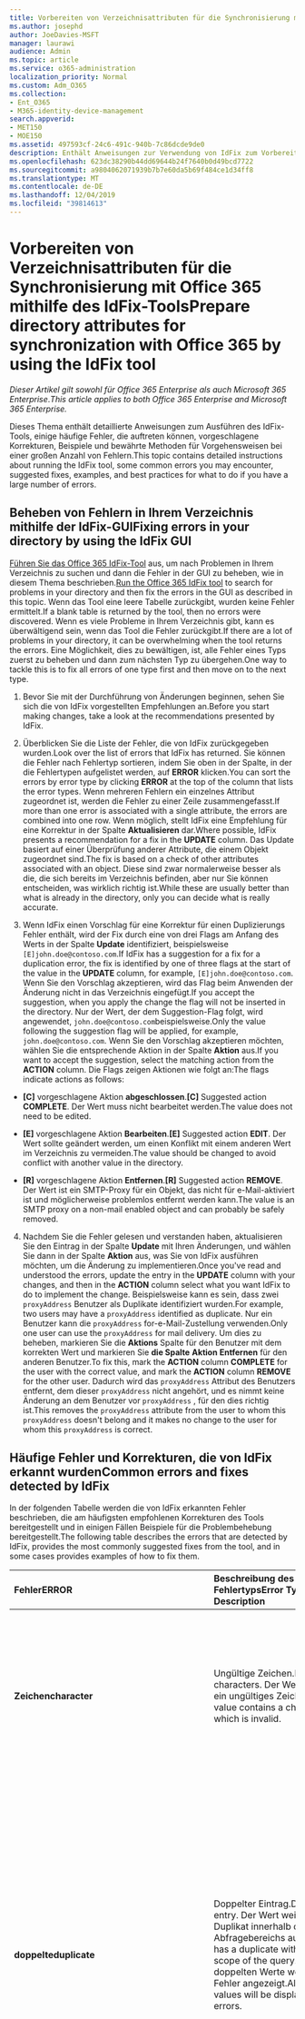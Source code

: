 ```yaml
---
title: Vorbereiten von Verzeichnisattributen für die Synchronisierung mit Office 365 mithilfe des IdFix-Tools
ms.author: josephd
author: JoeDavies-MSFT
manager: laurawi
audience: Admin
ms.topic: article
ms.service: o365-administration
localization_priority: Normal
ms.custom: Adm_O365
ms.collection:
- Ent_O365
- M365-identity-device-management
search.appverid:
- MET150
- MOE150
ms.assetid: 497593cf-24c6-491c-940b-7c86dcde9de0
description: Enthält Anweisungen zur Verwendung von IdFix zum Vorbereiten und Bereinigen des lokalen Verzeichnisses vor dem Synchronisieren mit Office 365.
ms.openlocfilehash: 623dc38290b44dd69644b24f7640b0d49bcd7722
ms.sourcegitcommit: a9804062071939b7b7e60da5b69f484ce1d34ff8
ms.translationtype: MT
ms.contentlocale: de-DE
ms.lasthandoff: 12/04/2019
ms.locfileid: "39814613"
---
```

# <a name="prepare-directory-attributes-for-synchronization-with-office-365-by-using-the-idfix-tool"></a><span data-ttu-id="94da9-103">Vorbereiten von Verzeichnisattributen für die Synchronisierung mit Office 365 mithilfe des IdFix-Tools</span><span class="sxs-lookup"><span data-stu-id="94da9-103">Prepare directory attributes for synchronization with Office 365 by using the IdFix tool</span></span>

<span data-ttu-id="94da9-104">*Dieser Artikel gilt sowohl für Office 365 Enterprise als auch Microsoft 365 Enterprise*.</span><span class="sxs-lookup"><span data-stu-id="94da9-104">*This article applies to both Office 365 Enterprise and Microsoft 365 Enterprise.*</span></span>

<span data-ttu-id="94da9-105">Dieses Thema enthält detaillierte Anweisungen zum Ausführen des IdFix-Tools, einige häufige Fehler, die auftreten können, vorgeschlagene Korrekturen, Beispiele und bewährte Methoden für Vorgehensweisen bei einer großen Anzahl von Fehlern.</span><span class="sxs-lookup"><span data-stu-id="94da9-105">This topic contains detailed instructions about running the IdFix tool, some common errors you may encounter, suggested fixes, examples, and best practices for what to do if you have a large number of errors.</span></span>
  
## <a name="fixing-errors-in-your-directory-by-using-the-idfix-gui"></a><span data-ttu-id="94da9-106">Beheben von Fehlern in Ihrem Verzeichnis mithilfe der IdFix-GUI</span><span class="sxs-lookup"><span data-stu-id="94da9-106">Fixing errors in your directory by using the IdFix GUI</span></span>

<span data-ttu-id="94da9-107">[Führen Sie das Office 365 IdFix-Tool](install-and-run-idfix.md) aus, um nach Problemen in Ihrem Verzeichnis zu suchen und dann die Fehler in der GUI zu beheben, wie in diesem Thema beschrieben.</span><span class="sxs-lookup"><span data-stu-id="94da9-107">[Run the Office 365 IdFix tool](install-and-run-idfix.md) to search for problems in your directory and then fix the errors in the GUI as described in this topic.</span></span> <span data-ttu-id="94da9-108">Wenn das Tool eine leere Tabelle zurückgibt, wurden keine Fehler ermittelt.</span><span class="sxs-lookup"><span data-stu-id="94da9-108">If a blank table is returned by the tool, then no errors were discovered.</span></span> <span data-ttu-id="94da9-109">Wenn es viele Probleme in Ihrem Verzeichnis gibt, kann es überwältigend sein, wenn das Tool die Fehler zurückgibt.</span><span class="sxs-lookup"><span data-stu-id="94da9-109">If there are a lot of problems in your directory, it can be overwhelming when the tool returns the errors.</span></span> <span data-ttu-id="94da9-110">Eine Möglichkeit, dies zu bewältigen, ist, alle Fehler eines Typs zuerst zu beheben und dann zum nächsten Typ zu übergehen.</span><span class="sxs-lookup"><span data-stu-id="94da9-110">One way to tackle this is to fix all errors of one type first and then move on to the next type.</span></span> 
  
1. <span data-ttu-id="94da9-111">Bevor Sie mit der Durchführung von Änderungen beginnen, sehen Sie sich die von IdFix vorgestellten Empfehlungen an.</span><span class="sxs-lookup"><span data-stu-id="94da9-111">Before you start making changes, take a look at the recommendations presented by IdFix.</span></span>
    
2. <span data-ttu-id="94da9-112">Überblicken Sie die Liste der Fehler, die von IdFix zurückgegeben wurden.</span><span class="sxs-lookup"><span data-stu-id="94da9-112">Look over the list of errors that IdFix has returned.</span></span> <span data-ttu-id="94da9-113">Sie können die Fehler nach Fehlertyp sortieren, indem Sie oben in der Spalte, in der die Fehlertypen aufgelistet werden, auf **ERROR** klicken.</span><span class="sxs-lookup"><span data-stu-id="94da9-113">You can sort the errors by error type by clicking **ERROR** at the top of the column that lists the error types.</span></span> <span data-ttu-id="94da9-114">Wenn mehreren Fehlern ein einzelnes Attribut zugeordnet ist, werden die Fehler zu einer Zeile zusammengefasst.</span><span class="sxs-lookup"><span data-stu-id="94da9-114">If more than one error is associated with a single attribute, the errors are combined into one row.</span></span> <span data-ttu-id="94da9-115">Wenn möglich, stellt IdFix eine Empfehlung für eine Korrektur in der Spalte **Aktualisieren** dar.</span><span class="sxs-lookup"><span data-stu-id="94da9-115">Where possible, IdFix presents a recommendation for a fix in the **UPDATE** column.</span></span> <span data-ttu-id="94da9-116">Das Update basiert auf einer Überprüfung anderer Attribute, die einem Objekt zugeordnet sind.</span><span class="sxs-lookup"><span data-stu-id="94da9-116">The fix is based on a check of other attributes associated with an object.</span></span> <span data-ttu-id="94da9-117">Diese sind zwar normalerweise besser als die, die sich bereits im Verzeichnis befinden, aber nur Sie können entscheiden, was wirklich richtig ist.</span><span class="sxs-lookup"><span data-stu-id="94da9-117">While these are usually better than what is already in the directory, only you can decide what is really accurate.</span></span> 
    
3. <span data-ttu-id="94da9-118">Wenn IdFix einen Vorschlag für eine Korrektur für einen Duplizierungs Fehler enthält, wird der Fix durch eine von drei Flags am Anfang des Werts in der Spalte **Update** identifiziert, beispielsweise `[E]john.doe@contoso.com`.</span><span class="sxs-lookup"><span data-stu-id="94da9-118">If IdFix has a suggestion for a fix for a duplication error, the fix is identified by one of three flags at the start of the value in the **UPDATE** column, for example,  `[E]john.doe@contoso.com`.</span></span> <span data-ttu-id="94da9-119">Wenn Sie den Vorschlag akzeptieren, wird das Flag beim Anwenden der Änderung nicht in das Verzeichnis eingefügt.</span><span class="sxs-lookup"><span data-stu-id="94da9-119">If you accept the suggestion, when you apply the change the flag will not be inserted in the directory.</span></span> <span data-ttu-id="94da9-120">Nur der Wert, der dem Suggestion-Flag folgt, wird angewendet, `john.doe@contoso.com`beispielsweise.</span><span class="sxs-lookup"><span data-stu-id="94da9-120">Only the value following the suggestion flag will be applied, for example,  `john.doe@contoso.com`.</span></span> <span data-ttu-id="94da9-121">Wenn Sie den Vorschlag akzeptieren möchten, wählen Sie die entsprechende Aktion in der Spalte **Aktion** aus.</span><span class="sxs-lookup"><span data-stu-id="94da9-121">If you want to accept the suggestion, select the matching action from the **ACTION** column.</span></span> <span data-ttu-id="94da9-122">Die Flags zeigen Aktionen wie folgt an:</span><span class="sxs-lookup"><span data-stu-id="94da9-122">The flags indicate actions as follows:</span></span> 
    
 - <span data-ttu-id="94da9-123">**[C]** vorgeschlagene Aktion **abgeschlossen**.</span><span class="sxs-lookup"><span data-stu-id="94da9-123">**[C]** Suggested action **COMPLETE**.</span></span> <span data-ttu-id="94da9-124">Der Wert muss nicht bearbeitet werden.</span><span class="sxs-lookup"><span data-stu-id="94da9-124">The value does not need to be edited.</span></span>
    
 - <span data-ttu-id="94da9-125">**[E]** vorgeschlagene Aktion **Bearbeiten**.</span><span class="sxs-lookup"><span data-stu-id="94da9-125">**[E]** Suggested action **EDIT**.</span></span> <span data-ttu-id="94da9-126">Der Wert sollte geändert werden, um einen Konflikt mit einem anderen Wert im Verzeichnis zu vermeiden.</span><span class="sxs-lookup"><span data-stu-id="94da9-126">The value should be changed to avoid conflict with another value in the directory.</span></span>
    
 - <span data-ttu-id="94da9-127">**[R]** vorgeschlagene Aktion **Entfernen**.</span><span class="sxs-lookup"><span data-stu-id="94da9-127">**[R]** Suggested action **REMOVE**.</span></span> <span data-ttu-id="94da9-128">Der Wert ist ein SMTP-Proxy für ein Objekt, das nicht für e-Mail-aktiviert ist und möglicherweise problemlos entfernt werden kann.</span><span class="sxs-lookup"><span data-stu-id="94da9-128">The value is an SMTP proxy on a non-mail enabled object and can probably be safely removed.</span></span>
    
4. <span data-ttu-id="94da9-129">Nachdem Sie die Fehler gelesen und verstanden haben, aktualisieren Sie den Eintrag in der Spalte **Update** mit Ihren Änderungen, und wählen Sie dann in der Spalte **Aktion** aus, was Sie von IdFix ausführen möchten, um die Änderung zu implementieren.</span><span class="sxs-lookup"><span data-stu-id="94da9-129">Once you've read and understood the errors, update the entry in the **UPDATE** column with your changes, and then in the **ACTION** column select what you want IdFix to do to implement the change.</span></span> <span data-ttu-id="94da9-130">Beispielsweise kann es sein, dass zwei `proxyAddress` Benutzer als Duplikate identifiziert wurden.</span><span class="sxs-lookup"><span data-stu-id="94da9-130">For example, two users may have a  `proxyAddress` identified as duplicate.</span></span> <span data-ttu-id="94da9-131">Nur ein Benutzer kann die `proxyAddress` for-e-Mail-Zustellung verwenden.</span><span class="sxs-lookup"><span data-stu-id="94da9-131">Only one user can use the  `proxyAddress` for mail delivery.</span></span> <span data-ttu-id="94da9-132">Um dies zu beheben, markieren Sie die **Aktions** Spalte für den Benutzer mit dem korrekten Wert und markieren Sie **die Spalte** **Aktion** **Entfernen** für den anderen Benutzer.</span><span class="sxs-lookup"><span data-stu-id="94da9-132">To fix this, mark the **ACTION** column **COMPLETE** for the user with the correct value, and mark the **ACTION** column **REMOVE** for the other user.</span></span> <span data-ttu-id="94da9-133">Dadurch wird das `proxyAddress` Attribut des Benutzers entfernt, dem dieser `proxyAddress` nicht angehört, und es nimmt keine Änderung an dem Benutzer vor `proxyAddress` , für den dies richtig ist.</span><span class="sxs-lookup"><span data-stu-id="94da9-133">This removes the  `proxyAddress` attribute from the user to whom this  `proxyAddress` doesn't belong and it makes no change to the user for whom this  `proxyAddress` is correct.</span></span>
    
## <a name="common-errors-and-fixes-detected-by-idfix"></a><span data-ttu-id="94da9-134">Häufige Fehler und Korrekturen, die von IdFix erkannt wurden</span><span class="sxs-lookup"><span data-stu-id="94da9-134">Common errors and fixes detected by IdFix</span></span>
<span data-ttu-id="94da9-135">In der folgenden Tabelle werden die von IdFix erkannten Fehler beschrieben, die am häufigsten empfohlenen Korrekturen des Tools bereitgestellt und in einigen Fällen Beispiele für die Problembehebung bereitgestellt.</span><span class="sxs-lookup"><span data-stu-id="94da9-135">The following table describes the errors that are detected by IdFix, provides the most commonly suggested fixes from the tool, and in some cases provides examples of how to fix them.</span></span>

|<span data-ttu-id="94da9-136">**Fehler**</span><span class="sxs-lookup"><span data-stu-id="94da9-136">**ERROR**</span></span>|<span data-ttu-id="94da9-137">**Beschreibung des Fehlertyps**</span><span class="sxs-lookup"><span data-stu-id="94da9-137">**Error Type Description**</span></span>|<span data-ttu-id="94da9-138">**Vorgeschlagene Korrektur**</span><span class="sxs-lookup"><span data-stu-id="94da9-138">**Suggested Fix**</span></span>|<span data-ttu-id="94da9-139">**Beispiel**</span><span class="sxs-lookup"><span data-stu-id="94da9-139">**Example**</span></span>|
|:-----|:-----|:-----|:-----|
|<span data-ttu-id="94da9-140">**Zeichen**</span><span class="sxs-lookup"><span data-stu-id="94da9-140">**character**</span></span> | <span data-ttu-id="94da9-141">Ungültige Zeichen.</span><span class="sxs-lookup"><span data-stu-id="94da9-141">Illegal characters.</span></span> <span data-ttu-id="94da9-142">Der Wert enthält ein ungültiges Zeichen.</span><span class="sxs-lookup"><span data-stu-id="94da9-142">The value contains a character which is invalid.</span></span> | <span data-ttu-id="94da9-143">Der vorgeschlagene Fix für den Fehler, der in der Spalte **Update** angezeigt wird, zeigt den Wert mit dem ungültigen Zeichen entfernt.</span><span class="sxs-lookup"><span data-stu-id="94da9-143">The suggested fix for the error shown in the **UPDATE** column shows the value with the invalid character removed.</span></span>  <br/> | <span data-ttu-id="94da9-144">Ein nach folgender Leerzeichen am Ende einer gültigen e-Mail-Adresse ist ein ungültiges Zeichen, beispielsweise:</span><span class="sxs-lookup"><span data-stu-id="94da9-144">A trailing space at the end of a valid mail address is an illegal character, for example:</span></span>  <br/> <span data-ttu-id="94da9-145">" `user@contoso.com` "</span><span class="sxs-lookup"><span data-stu-id="94da9-145"></span></span>  <br/> <span data-ttu-id="94da9-146">Ein führender Leerraum am Anfang einer gültigen e-Mail-Adresse ist ein ungültiges Zeichen, beispielsweise:</span><span class="sxs-lookup"><span data-stu-id="94da9-146">A leading space at the beginning of a valid mail address is an illegal character, for example:</span></span>  <br/> <span data-ttu-id="94da9-147">" ` user@contoso.com `"</span><span class="sxs-lookup"><span data-stu-id="94da9-147"></span></span>  <br/>  <span data-ttu-id="94da9-148">Das `ú` Zeichen ist ein ungültiges Zeichen.</span><span class="sxs-lookup"><span data-stu-id="94da9-148">The  `ú` character is an illegal character.</span></span> |
|<span data-ttu-id="94da9-149">**doppelte**</span><span class="sxs-lookup"><span data-stu-id="94da9-149">**duplicate**</span></span> | <span data-ttu-id="94da9-150">Doppelter Eintrag.</span><span class="sxs-lookup"><span data-stu-id="94da9-150">Duplicate entry.</span></span> <span data-ttu-id="94da9-151">Der Wert weist ein Duplikat innerhalb des Abfragebereichs auf.</span><span class="sxs-lookup"><span data-stu-id="94da9-151">The value has a duplicate within the scope of the query.</span></span> <span data-ttu-id="94da9-152">Alle doppelten Werte werden als Fehler angezeigt.</span><span class="sxs-lookup"><span data-stu-id="94da9-152">All duplicate values will be displayed as errors.</span></span> | <span data-ttu-id="94da9-153">Bearbeiten oder Entfernen von Werten, um Duplikate zu vermeiden.</span><span class="sxs-lookup"><span data-stu-id="94da9-153">Edit or remove values to eliminate duplication.</span></span> <span data-ttu-id="94da9-154">Das Tool stellt keine vorgeschlagene Korrektur für Duplikate bereit.</span><span class="sxs-lookup"><span data-stu-id="94da9-154">The tool will not provide a suggested fix for duplicates.</span></span> <span data-ttu-id="94da9-155">Stattdessen müssen Sie auswählen, welches der zwei oder mehr Duplikate der richtige ist, und die doppelten Einträge oder Einträge löschen.</span><span class="sxs-lookup"><span data-stu-id="94da9-155">Instead, you must choose which of the two or more duplicates is the correct one and delete the duplicate entry or entries.</span></span> ||
|<span data-ttu-id="94da9-156">**format**</span><span class="sxs-lookup"><span data-stu-id="94da9-156">**format**</span></span> | <span data-ttu-id="94da9-157">Formatierungsfehler.</span><span class="sxs-lookup"><span data-stu-id="94da9-157">Formatting error.</span></span> <span data-ttu-id="94da9-158">Der Wert verstößt gegen die Formatanforderungen für die Attributverwendung.</span><span class="sxs-lookup"><span data-stu-id="94da9-158">The value violates the format requirements for the attribute usage.</span></span> | <span data-ttu-id="94da9-159">Das vorgeschlagene Update zeigt den Wert an, bei dem ungültige Zeichen entfernt werden.</span><span class="sxs-lookup"><span data-stu-id="94da9-159">The suggested Update will show the value with any invalid characters removed.</span></span> <span data-ttu-id="94da9-160">Wenn keine ungültigen Zeichen vorhanden sind, werden das Update und der Wert gleich angezeigt.</span><span class="sxs-lookup"><span data-stu-id="94da9-160">If there are no invalid characters the Update and Value will appear the same.</span></span> <span data-ttu-id="94da9-161">Sie müssen bestimmen, was Sie im Update wirklich wünschen.</span><span class="sxs-lookup"><span data-stu-id="94da9-161">You need to determine what you really want in the Update.</span></span> <span data-ttu-id="94da9-162">Das Tool stellt keine vorgeschlagene Korrektur für alle Formatierungsfehler bereit.</span><span class="sxs-lookup"><span data-stu-id="94da9-162">The tool will not provide a suggested fix for all formatting errors.</span></span> | <span data-ttu-id="94da9-163">SMTP-Adressen müssen beispielsweise RFC 2822 entsprechen, und mailNickname kann nicht mit einem Punkt beginnen oder enden.</span><span class="sxs-lookup"><span data-stu-id="94da9-163">For example SMTP addresses must comply with RFC 2822 and mailNickName cannot start or end with a period.</span></span> <span data-ttu-id="94da9-164">Weitere Informationen zu den Formatanforderungen für Verzeichnisattribute finden Sie unter "Verzeichnisobjekt-und Attribut Vorbereitung" in [Vorbereiten der Bereitstellung von Benutzern über die Verzeichnissynchronisierung zu Office 365](prepare-for-directory-synchronization.md).</span><span class="sxs-lookup"><span data-stu-id="94da9-164">For more information about format requirements for directory attributes, see "Directory object and attribute preparation" in [Prepare to provision users through directory synchronization to Office 365](prepare-for-directory-synchronization.md).</span></span> |
|<span data-ttu-id="94da9-165">topleveldomain</span><span class="sxs-lookup"><span data-stu-id="94da9-165">topleveldomain</span></span>  <br/> |<span data-ttu-id="94da9-166">Domäne der obersten Ebene.</span><span class="sxs-lookup"><span data-stu-id="94da9-166">Top level domain.</span></span> <span data-ttu-id="94da9-167">Dies gilt für Werte, die der [RFC 2822](https://go.microsoft.com/fwlink/p/?LinkId=401464) -Formatierung unterliegen.</span><span class="sxs-lookup"><span data-stu-id="94da9-167">This applies to values subject to [RFC 2822](https://go.microsoft.com/fwlink/p/?LinkId=401464) formatting.</span></span> <span data-ttu-id="94da9-168">Wenn es sich bei der Domäne der obersten Ebene nicht um Internet Routing handelt, wird dies als Fehler erkannt.</span><span class="sxs-lookup"><span data-stu-id="94da9-168">If the top level domain is not internet routable then this will be identified as an error.</span></span> <span data-ttu-id="94da9-169">Beispielsweise ist eine SMTP-Adresse, die mit. local endet, nicht Internet routingfähig und würde diesen Fehler verursachen.</span><span class="sxs-lookup"><span data-stu-id="94da9-169">For example an SMTP address ending in .local is not internet routable and would cause this error.</span></span> |<span data-ttu-id="94da9-170">Ändern Sie den Wert in eine Internet Routingfähige Domäne `.com` wie `.net`oder.</span><span class="sxs-lookup"><span data-stu-id="94da9-170">Change the value to an internet routable domain such as  `.com` or  `.net`.</span></span> | <span data-ttu-id="94da9-171">Wechseln `myaddress@fourthcoffee.local` Sie `fourthcoffee.com` zu oder eine andere routingfähige Internetdomäne.</span><span class="sxs-lookup"><span data-stu-id="94da9-171">Change  `myaddress@fourthcoffee.local` to  `fourthcoffee.com` or another internet routable domain.</span></span>  <br/> <span data-ttu-id="94da9-172">Anweisungen finden Sie unter [Vorgehensweise Vorbereiten einer nicht routingfähigen Domäne (wie. Local Domain) für die Verzeichnissynchronisierung](prepare-a-non-routable-domain-for-directory-synchronization.md).</span><span class="sxs-lookup"><span data-stu-id="94da9-172">For instructions, see [How to prepare a non-routable domain (such as .local domain) for directory synchronization](prepare-a-non-routable-domain-for-directory-synchronization.md).</span></span> |
|<span data-ttu-id="94da9-173">**domainpart**</span><span class="sxs-lookup"><span data-stu-id="94da9-173">**domainpart**</span></span> | <span data-ttu-id="94da9-174">Domänen Teilefehler.</span><span class="sxs-lookup"><span data-stu-id="94da9-174">Domain part error.</span></span> <span data-ttu-id="94da9-175">Dies gilt für Werte, die der RFC 2822-Formatierung unterliegen.</span><span class="sxs-lookup"><span data-stu-id="94da9-175">This applies to values subject to RFC 2822 formatting.</span></span> <span data-ttu-id="94da9-176">Wenn der Domänenteil des Werts ungültig ist und nicht mit RFC 2822 übereinstimmt, wird dieser generiert.</span><span class="sxs-lookup"><span data-stu-id="94da9-176">If the domain portion of the value is invalid and does not comply with RFC 2822 this will be generated.</span></span> | <span data-ttu-id="94da9-177">Ändern Sie den Wert in einen, der RFC 2822 entspricht.</span><span class="sxs-lookup"><span data-stu-id="94da9-177">Change the value to one that complies with RFC 2822.</span></span> <span data-ttu-id="94da9-178">Stellen Sie beispielsweise sicher, dass keine Leerzeichen oder unzulässige Zeichen enthalten sind.</span><span class="sxs-lookup"><span data-stu-id="94da9-178">For example, make sure that it doesn't contain any spaces or illegal characters.</span></span> | <span data-ttu-id="94da9-179">Wechseln `myaddress@fourth coffee.com` Sie `myaddress@fourthcoffee.com`zu.</span><span class="sxs-lookup"><span data-stu-id="94da9-179">Change  `myaddress@fourth coffee.com` to  `myaddress@fourthcoffee.com`.</span></span> |
|<span data-ttu-id="94da9-180">**domainpart_localpart**</span><span class="sxs-lookup"><span data-stu-id="94da9-180">**domainpart_localpart**</span></span> | <span data-ttu-id="94da9-181">Fehler in der lokalen Komponente.</span><span class="sxs-lookup"><span data-stu-id="94da9-181">Local-part error.</span></span> <span data-ttu-id="94da9-182">Dies gilt für Werte, die der RFC 2822-Formatierung unterliegen.</span><span class="sxs-lookup"><span data-stu-id="94da9-182">This applies to values subject to RFC 2822 formatting.</span></span> <span data-ttu-id="94da9-183">Wenn der lokale Teil des Werts ungültig ist und nicht mit RFC 2822 übereinstimmt, wird dieser generiert.</span><span class="sxs-lookup"><span data-stu-id="94da9-183">If the local-part of the value is invalid and does not comply with RFC 2822 this will be generated.</span></span> |<span data-ttu-id="94da9-184">Ändern Sie den Wert in einen, der RFC 2822 entspricht.</span><span class="sxs-lookup"><span data-stu-id="94da9-184">Change the value to one that complies with RFC 2822.</span></span> <span data-ttu-id="94da9-185">Stellen Sie beispielsweise sicher, dass keine Leerzeichen oder unzulässige Zeichen enthalten sind.</span><span class="sxs-lookup"><span data-stu-id="94da9-185">For example, make sure that it doesn't contain any spaces or illegal characters.</span></span> |<span data-ttu-id="94da9-186">Wechseln `my"work"address@fourthcoffee.com` Sie `myworkaddress@fourthcoffee.com`zu.</span><span class="sxs-lookup"><span data-stu-id="94da9-186">Change  `my"work"address@fourthcoffee.com` to  `myworkaddress@fourthcoffee.com`.</span></span> |
|<span data-ttu-id="94da9-187">**length**</span><span class="sxs-lookup"><span data-stu-id="94da9-187">**length**</span></span> | <span data-ttu-id="94da9-188">Length-Fehler.</span><span class="sxs-lookup"><span data-stu-id="94da9-188">Length error.</span></span> <span data-ttu-id="94da9-189">Der Wert verstößt gegen den Längen Grenzwert für das Attribut.</span><span class="sxs-lookup"><span data-stu-id="94da9-189">The value violates the length limit for the attribute.</span></span> <span data-ttu-id="94da9-190">Dies wird am häufigsten auftreten, wenn das Verzeichnisschema geändert wurde.</span><span class="sxs-lookup"><span data-stu-id="94da9-190">This is most commonly encountered when the directory schema has been altered.</span></span>  | <span data-ttu-id="94da9-191">Durch das von IdFix vorgeschlagene Update wird der Wert auf die zulässige Länge gekürzt.</span><span class="sxs-lookup"><span data-stu-id="94da9-191">The update suggested by IdFix will truncate the value to the acceptable length.</span></span>  <br/> <span data-ttu-id="94da9-192">Beachten Sie, dass dies möglicherweise unerwünschte Ergebnisse hervorrufen kann.</span><span class="sxs-lookup"><span data-stu-id="94da9-192">Be aware that this may produce undesired results.</span></span> <span data-ttu-id="94da9-193">Sie sollten das vorgeschlagene Update überprüfen und bei Bedarf ändern, bevor Sie auf über **nehmen**klicken.</span><span class="sxs-lookup"><span data-stu-id="94da9-193">You should review the suggested fix and change it if necessary before you click **Apply**.</span></span> ||
|<span data-ttu-id="94da9-194">**leer**</span><span class="sxs-lookup"><span data-stu-id="94da9-194">**blank**</span></span>  | <span data-ttu-id="94da9-195">Leer oder Null-Fehler.</span><span class="sxs-lookup"><span data-stu-id="94da9-195">Blank or null error.</span></span> <span data-ttu-id="94da9-196">Der Wert verletzt die NULL-Einschränkung für Attribute, die synchronisiert werden sollen.</span><span class="sxs-lookup"><span data-stu-id="94da9-196">The value violates the null restriction for attributes to be synchronized.</span></span> <span data-ttu-id="94da9-197">Nur wenige Attribute müssen einen Wert enthalten.</span><span class="sxs-lookup"><span data-stu-id="94da9-197">Only a few attributes must contain a value.</span></span> | <span data-ttu-id="94da9-198">Wenn möglich, wird das vorgeschlagene Update andere Attributwerte nutzen, um einen wahrscheinlichen Ersatz zu generieren.</span><span class="sxs-lookup"><span data-stu-id="94da9-198">If possible, the suggested update will leverage other attribute values in order to generate a likely substitute.</span></span> ||
|<span data-ttu-id="94da9-199">**mailmatch**</span><span class="sxs-lookup"><span data-stu-id="94da9-199">**mailmatch**</span></span> | <span data-ttu-id="94da9-200">Dies gilt nur für Office 365 dediziert.</span><span class="sxs-lookup"><span data-stu-id="94da9-200">This applies to Office 365 Dedicated only.</span></span> <span data-ttu-id="94da9-201">Der Wert stimmt nicht mit dem e-Mail-Attribut überein.</span><span class="sxs-lookup"><span data-stu-id="94da9-201">The value does not match the mail attribute.</span></span> | <span data-ttu-id="94da9-202">Das vorgeschlagene Update ist der e-Mail-Attributwert, der mit "SMTP:" vorangestellt wurde.</span><span class="sxs-lookup"><span data-stu-id="94da9-202">The suggested update will be the mail attribute value prefixed by "SMTP:".</span></span> ||
    
## <a name="operations-you-can-perform-by-using-idfix"></a><span data-ttu-id="94da9-203">Vorgänge, die Sie mit IdFix ausführen können</span><span class="sxs-lookup"><span data-stu-id="94da9-203">Operations you can perform by using IdFix</span></span>
<span data-ttu-id="94da9-204">Um einen Fehler zu beheben, wählen Sie eine Option aus der Dropdownliste **Aktion** aus.</span><span class="sxs-lookup"><span data-stu-id="94da9-204">To fix an error, you select an option from the **ACTION** drop-down list.</span></span> <span data-ttu-id="94da9-205">In der folgenden Tabelle werden die **Aktions** Vorgänge beschrieben, die Sie mit dem IdFix-Tool für Attribute ausführen können.</span><span class="sxs-lookup"><span data-stu-id="94da9-205">The following table describes the **ACTION** operations you can perform on attributes using the IdFix tool.</span></span> <span data-ttu-id="94da9-206">Wenn Sie die Spalte **Action** leer lassen, führt das IdFix-Tool keine Aktionen für diesen spezifischen Fehler im Verzeichnis aus.</span><span class="sxs-lookup"><span data-stu-id="94da9-206">If you leave the **ACTION** column empty, the IdFix tool will not take any action on that specific error in the directory.</span></span> 

|<span data-ttu-id="94da9-207">**Aktion**</span><span class="sxs-lookup"><span data-stu-id="94da9-207">**ACTION**</span></span>|<span data-ttu-id="94da9-208">**Aktionsbeschreibung**</span><span class="sxs-lookup"><span data-stu-id="94da9-208">**Action description**</span></span>|<span data-ttu-id="94da9-209">**Beispiel**</span><span class="sxs-lookup"><span data-stu-id="94da9-209">**Example**</span></span>|
|:-----|:-----|:-----|
|<span data-ttu-id="94da9-210">**Abgeschlossen**</span><span class="sxs-lookup"><span data-stu-id="94da9-210">**COMPLETE**</span></span> | <span data-ttu-id="94da9-211">Der ursprüngliche Wert ist akzeptabel und sollte nicht geändert werden, obwohl er als Fehler erkannt wurde.</span><span class="sxs-lookup"><span data-stu-id="94da9-211">The original value is acceptable and should not be changed despite being identified as an error.</span></span> | <span data-ttu-id="94da9-212">Zwei Benutzer haben ein proxyAddress identifiziert als Duplikat.</span><span class="sxs-lookup"><span data-stu-id="94da9-212">Two users have a proxyAddress identified as duplicate.</span></span> <span data-ttu-id="94da9-213">Nur einer kann den Wert für die e-Mail-Zustellung verwenden.</span><span class="sxs-lookup"><span data-stu-id="94da9-213">Only one can use the value for mail delivery.</span></span> <span data-ttu-id="94da9-214">Markieren Sie den Benutzer mit dem korrekten Wert als **abgeschlossen**.</span><span class="sxs-lookup"><span data-stu-id="94da9-214">Mark the user with the correct value as **COMPLETE**.</span></span> |
|<span data-ttu-id="94da9-215">**Entfernen**</span><span class="sxs-lookup"><span data-stu-id="94da9-215">**REMOVE**</span></span> | <span data-ttu-id="94da9-216">Der Attributwert wird aus dem Quellobjekt gelöscht.</span><span class="sxs-lookup"><span data-stu-id="94da9-216">The attribute value will be deleted from the source object.</span></span> <span data-ttu-id="94da9-217">Im Fall eines mehrwertigen Attributs wird beispielsweise `proxyAddresses`nur der einzelne angezeigte Wert gelöscht.</span><span class="sxs-lookup"><span data-stu-id="94da9-217">In the case of a multi-valued attribute, for example,  `proxyAddresses`, only the individual value shown will be deleted.</span></span> | <span data-ttu-id="94da9-218">Zwei Benutzer haben ein proxyAddress identifiziert als Duplikat.</span><span class="sxs-lookup"><span data-stu-id="94da9-218">Two users have a proxyAddress identified as duplicate.</span></span> <span data-ttu-id="94da9-219">Nur einer kann den Wert für die e-Mail-Zustellung verwenden.</span><span class="sxs-lookup"><span data-stu-id="94da9-219">Only one can use the value for mail delivery.</span></span> <span data-ttu-id="94da9-220">Markieren Sie den Benutzer mit dem doppelten Wert als **Entfernen**.</span><span class="sxs-lookup"><span data-stu-id="94da9-220">Mark the user with the duplicate value as **REMOVE**.</span></span> |
|<span data-ttu-id="94da9-221">**Bearbeiten**</span><span class="sxs-lookup"><span data-stu-id="94da9-221">**EDIT**</span></span> | <span data-ttu-id="94da9-222">Die Informationen in der Spalte **Aktualisieren** werden verwendet, um den Attributwert zu ändern.</span><span class="sxs-lookup"><span data-stu-id="94da9-222">The information in the **UPDATE** column will be used to modify the attribute value.</span></span> <span data-ttu-id="94da9-223">Wenn ein gültiger **Aktualisierungs** Wert von IdFix vorgeschlagen wurde, wählen Sie in der Spalte **Aktion** die Option **Bearbeiten** aus, und fahren Sie mit dem nächsten Fehler fort.</span><span class="sxs-lookup"><span data-stu-id="94da9-223">If a valid **UPDATE** value has been suggested by IdFix, then from the **ACTION** column, select **EDIT** and go on to the next error.</span></span> <span data-ttu-id="94da9-224">Wenn Ihnen der Vorschlag nicht gefällt, geben Sie in der Spalte **Aktualisieren** einen neuen ein, und wählen Sie dann in der Spalte **Aktion** die Option **Bearbeiten**aus.</span><span class="sxs-lookup"><span data-stu-id="94da9-224">If you don't like the suggestion, type a new one in the **UPDATE** column and then, from the **ACTION** column select **EDIT**.</span></span> ||
|<span data-ttu-id="94da9-225">**Rückgängig**</span><span class="sxs-lookup"><span data-stu-id="94da9-225">**UNDO**</span></span> | <span data-ttu-id="94da9-226">Diese Option ist nur verfügbar, wenn Sie aus einem Transaktionsprotokoll wiederhergestellt haben.</span><span class="sxs-lookup"><span data-stu-id="94da9-226">This option is only available if you have restored from a transaction log.</span></span> <span data-ttu-id="94da9-227">Wenn Sie **Rückgängig**auswählen, wird der Attributwert auf den ursprünglichen Wert wiederhergestellt.</span><span class="sxs-lookup"><span data-stu-id="94da9-227">If you select **UNDO**, the attribute value will be restored to the original value.</span></span> ||
|<span data-ttu-id="94da9-228">**FAIL**</span><span class="sxs-lookup"><span data-stu-id="94da9-228">**FAIL**</span></span> | <span data-ttu-id="94da9-229">Dieser Wert wird nur zurückgegeben, wenn ein **Aktualisierungs** Wert einen unbekannten Konflikt mit AD DS Regeln aufweist.</span><span class="sxs-lookup"><span data-stu-id="94da9-229">This value is only returned if an **UPDATE** value has an unknown conflict with AD DS rules.</span></span> <span data-ttu-id="94da9-230">In diesem Fall können Sie den Wert in der Spalte **Update** erneut bearbeiten, wenn Sie wissen, was der Fehler ist.</span><span class="sxs-lookup"><span data-stu-id="94da9-230">In this case, you can edit the value in the **UPDATE** column again if you know what the failure is.</span></span> <span data-ttu-id="94da9-231">Es kann erforderlich sein, die Werte im Objekt mithilfe der ADSI-Bearbeitung zu analysieren.</span><span class="sxs-lookup"><span data-stu-id="94da9-231">It may be necessary to analyze the values in the object using ADSI Edit.</span></span> <span data-ttu-id="94da9-232">Weitere Informationen finden Sie unter [ADSI-Editor (AdsiEdit. msc)](https://go.microsoft.com/fwlink/p/?LinkId=401170).</span><span class="sxs-lookup"><span data-stu-id="94da9-232">For more information, see [ADSI Edit (adsiedit.msc)](https://go.microsoft.com/fwlink/p/?LinkId=401170).</span></span> ||

<span data-ttu-id="94da9-233">Nachdem Sie eine **Aktion** für einen Fehler oder einen Batch von Fehlern ausgewählt haben, klicken Sie auf über **nehmen**.</span><span class="sxs-lookup"><span data-stu-id="94da9-233">After choosing an **ACTION** for an error or a batch of errors, click **Apply**.</span></span> <span data-ttu-id="94da9-234">Wenn Sie auf **Apply** klicken, nimmt das Tool die Änderungen im Verzeichnis vor.</span><span class="sxs-lookup"><span data-stu-id="94da9-234">When you click **Apply**, the tool makes the changes in the directory.</span></span> <span data-ttu-id="94da9-235">Sie können Korrekturen für mehrere Fehler bereitstellen, bevor Sie auf über **nehmen** klicken, und IdFix wird Sie alle gleichzeitig ändern.</span><span class="sxs-lookup"><span data-stu-id="94da9-235">You can provide fixes for multiple errors before you click **Apply** and IdFix will change them all at the same time.</span></span>

<span data-ttu-id="94da9-236">Führen Sie IdFix erneut aus, um sicherzustellen, dass die von Ihnen vorgenommenen Korrekturen keine neuen Fehler verursachen.</span><span class="sxs-lookup"><span data-stu-id="94da9-236">Run IdFix again to ensure that the fixes you made didn't introduce new errors.</span></span> <span data-ttu-id="94da9-237">Sie können diese Schritte beliebig oft wiederholen.</span><span class="sxs-lookup"><span data-stu-id="94da9-237">You can repeat these steps as many times as you need to.</span></span> <span data-ttu-id="94da9-238">Es ist eine gute Idee, den Vorgang ein paar Mal durchzugehen, bevor Sie die Synchronisierung vornehmen.</span><span class="sxs-lookup"><span data-stu-id="94da9-238">It's a good idea to go through the process a few times before you synchronize.</span></span>
    
## <a name="changing-the-rule-set-used-by-idfix"></a><span data-ttu-id="94da9-239">Ändern des von IdFix verwendeten Regelsatzes</span><span class="sxs-lookup"><span data-stu-id="94da9-239">Changing the rule set used by IdFix</span></span>
<span data-ttu-id="94da9-240">IdFix verwendet standardmäßig den mehrinstanzenfähigen Regelsatz zum Testen der Einträge in Ihrem Verzeichnis.</span><span class="sxs-lookup"><span data-stu-id="94da9-240">By default, IdFix uses the Multi-Tenant rule set to test the entries in your directory.</span></span> <span data-ttu-id="94da9-241">Dies ist der richtige Regelsatz für die meisten Office 365 = Customers.</span><span class="sxs-lookup"><span data-stu-id="94da9-241">This is the right rule set for most Office 365= customers.</span></span> <span data-ttu-id="94da9-242">Wenn Sie jedoch ein Office 365 dedizierter oder ITAR (International Traffic in Arms Regulations)-Kunde sind, können Sie IdFix so konfigurieren, dass stattdessen der dedizierte Regelsatz verwendet wird.</span><span class="sxs-lookup"><span data-stu-id="94da9-242">However, if you are an Office 365 Dedicated or ITAR (International Traffic in Arms Regulations) customer, you can configure IdFix to use the Dedicated rule set instead.</span></span> <span data-ttu-id="94da9-243">Wenn Sie nicht sicher sind, was für ein Kundentyp Sie sind, können Sie diesen Schritt einfach überspringen.</span><span class="sxs-lookup"><span data-stu-id="94da9-243">If you aren't sure what type of customer you are, you can safely skip this step.</span></span> <span data-ttu-id="94da9-244">Klicken Sie auf das Zahnradsymbol in der Menüleiste, und klicken Sie dann auf **dediziert**, um den Regelsatz auf dediziert festzulegen.</span><span class="sxs-lookup"><span data-stu-id="94da9-244">To set the rule set to Dedicated, click the gear icon in the menu bar and then click **Dedicated**.</span></span>
  
## <a name="changing-the-scope-of-the-search-used-by-idfix"></a><span data-ttu-id="94da9-245">Ändern des Bereichs der Suche, die von IdFix verwendet wird</span><span class="sxs-lookup"><span data-stu-id="94da9-245">Changing the scope of the search used by IdFix</span></span>
<span data-ttu-id="94da9-246">Standardmäßig durchsucht IdFix das gesamte Verzeichnis.</span><span class="sxs-lookup"><span data-stu-id="94da9-246">By default, IdFix searches the entire directory.</span></span> <span data-ttu-id="94da9-247">Wenn Sie möchten, können Sie das Tool so konfigurieren, dass stattdessen eine bestimmte Unterstruktur durchsucht wird.</span><span class="sxs-lookup"><span data-stu-id="94da9-247">If you want, you can configure the tool to search a specific subtree instead.</span></span> <span data-ttu-id="94da9-248">Klicken Sie dazu in der Menüleiste auf das Filter Symbol, und geben Sie eine gültige Unterstruktur ein.</span><span class="sxs-lookup"><span data-stu-id="94da9-248">To do this, in the menu bar, click the Filter icon and enter a valid subtree.</span></span>
  
## <a name="rolling-back-your-changes-by-using-the-idfix-gui"></a><span data-ttu-id="94da9-249">Rollback der Änderungen mithilfe der IdFix-GUI</span><span class="sxs-lookup"><span data-stu-id="94da9-249">Rolling back your changes by using the IdFix GUI</span></span>
<span data-ttu-id="94da9-250">Jedes Mal, wenn Sie auf **Apply** klicken, um Änderungen zu übernehmen, erstellt das IdFix-Tool eine separate Datei namens Transaktionsprotokoll, in der die soeben vorgenommenen Änderungen aufgelistet werden.</span><span class="sxs-lookup"><span data-stu-id="94da9-250">Each time you click **Apply** to apply changes, the IdFix tool creates a separate file called a transaction log that lists the changes you just made.</span></span> <span data-ttu-id="94da9-251">Sie können das Transaktionsprotokoll verwenden, um nur die Änderungen zurückzusetzen, die sich im letzten Protokoll befinden, falls Sie einen Fehler machen.</span><span class="sxs-lookup"><span data-stu-id="94da9-251">You can use the transaction log to roll back just those changes that are in the most recent log in case you make a mistake.</span></span> <span data-ttu-id="94da9-252">Wenn Sie während der Aktualisierung einen Fehler machen, können Sie die zuletzt angewendeten Änderungen rückgängig machen, indem Sie auf **Rückgängig**klicken.</span><span class="sxs-lookup"><span data-stu-id="94da9-252">If you make a mistake while you are updating, you can undo the most recently applied changes by clicking **Undo**.</span></span> <span data-ttu-id="94da9-253">Wenn Sie auf **Rückgängig**klicken, verwendet IdFix das Transaktionsprotokoll, um nur die Änderungen im letzten Transaktionsprotokoll zurückzusetzen.</span><span class="sxs-lookup"><span data-stu-id="94da9-253">When you click **Undo**, IdFix uses the transaction log to roll back just those changes that are in the most recent transaction log.</span></span> <span data-ttu-id="94da9-254">Weitere Informationen zur Verwendung des Transaktionsprotokolls finden Sie unter [Reference: Office 365 IdFix-Transaktionsprotokoll](idfix-transaction-log.md).</span><span class="sxs-lookup"><span data-stu-id="94da9-254">For more information about using the transaction log, see [Reference: Office 365 IdFix transaction log](idfix-transaction-log.md).</span></span>

## <a name="next-step"></a><span data-ttu-id="94da9-255">Nächster Schritt</span><span class="sxs-lookup"><span data-stu-id="94da9-255">Next step</span></span>

[<span data-ttu-id="94da9-256">Einrichten der Verzeichnissynchronisierung</span><span class="sxs-lookup"><span data-stu-id="94da9-256">Set up directory synchronization</span></span>](set-up-directory-synchronization.md)

